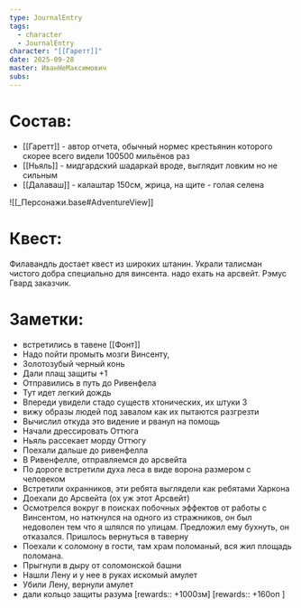 ```yaml
---
type: JournalEntry
tags:
  - character
  - JournalEntry
character: "[[Гаретт]]"
date: 2025-09-28
master: ИванНеМаксимович
subs:
---
```

# Состав:
- [[Гаретт]] - автор отчета, обычный нормес крестьянин которого скорее всего видели 100500 мильёнов раз
- [[Ньяль]] - мидгардский шадаркай вроде, выглядит ловким но не сильным
- [[Далаваш]] - калаштар 150см, жрица, на щите - голая селена

![[_Персонажи.base#AdventureView]]

# Квест:
Филавандль достает квест из широких штанин. Украли талисман чистого добра специально для винсента. надо ехать на арсвейт. Рэмус Гвард заказчик.

# Заметки:
- встретились в тавене [[Фонт]]
- Надо пойти промыть мозги Винсенту,
- Золотозубый черный конь
- Дали плащ защиты +1
- Отправились в путь до Ривенфела
- Тут идет легкий дождь
- Впереди увидели стадо существ хтонических, их штуки 3
- вижу образы людей под завалом как их пытаются разгрезти
- Вычислил откуда это видение и рванул на помощь
- Начали дрессировать Оттюга
- Ньяль рассекает морду Оттюгу
- Поехали дальше до ривенфелла
- В Ривенфелле, отправляемся до арсвейта
- По дороге встретили духа леса в виде ворона размером с человеком
- Встретили охранников, эти ребята выглядели как ребятами Харкона
- Доехали до Арсвейта (ох уж этот Арсвейт)
- Осмотрелся вокруг в поисках побочных эффектов от работы с Винсентом, но наткнулся на одного из стражников, он был недоволен тем что я шлялся по улицам. Предложил ему бухнуть, он отказался. Пришлось вернуться в таверну
- Поехали к соломону в гости, там храм поломаный, вся жил площадь поломана.
- Прыгнули в дыру от соломонской башни
- Нашли Лену и у нее в руках искомый амулет
- Убили Лену, вернули амулет
- дали кольцо защиты разума
[rewards:: +1000зм]
[rewards:: +160оп ]